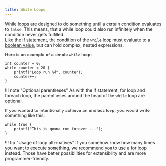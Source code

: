```yaml
---
title: While Loops
---
```


While loops are designed to do something until a certain condition evaluates to `false`. This means, that a while loop could also run infinitely when the condition never gets fulfilled. <br>
Like the [if statement](../if-statements), the condition of the `while` loop must evaluate to a [boolean value](../primitive-types#the-bool-data-type), but can hold complex, nested expressions.

Here is an example of a simple `while` loop:
```spice
int counter = 0;
while counter < 20 {
	printf("Loop run %d", counter);
	counter++;
}
```

!!! note "Optional parentheses"
    As with the if statement, for loop and foreach loop, the parentheses around the head of the `while` loop are optional.

If you wanted to intentionally achieve an endless loop, you would write something like this:
```spice
while true {
	printf("This is gonna run forever ...");
}
```

!!! tip "Usage of loop alternatives"
    If you somehow know how many times you want to execute something, we recommend you to use a [for loop](../for-loops) instead. Those have better possibilities for extensibility and are more programmer-friendly.